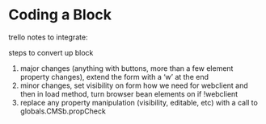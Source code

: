 Coding a Block
==============

trello notes to integrate:

steps to convert up block  


1. major changes (anything with buttons, more than a few element property changes), extend the form with a ‘w’ at the end  
2. minor changes, set visibility on form how we need for webclient and then in load method, turn browser bean elements on if !webclient  
3. replace any property manipulation (visibility, editable, etc) with a call to globals.CMSb.propCheck
